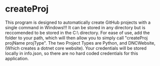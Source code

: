 # createProj
This program is designed to automatically create GitHub projects with a single command in Windows!!!
It can be stored in any directory but is reccomended to be stored in the C:\ directory.
For ease of use, add the folder to your path, which will then allow you to simply call "createProj projName projType".
The two Project Types are Python, and DNCWebsite, (Which creates a dotnet core website).
Your credentials will be stored locally in info.json, so there are no hard coded credentials for this application.
